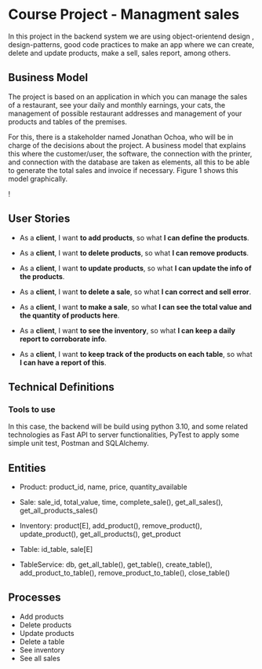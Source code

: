 # Course Project - Managment sales

In this project in the backend system we are using object-orientend design , design-patterns, good code practices to make an app where we can create, delete and update products, make a sell, sales report, among others.

## Business Model 

The project is based on an application in which you can manage the sales of a restaurant, see your daily and monthly earnings, your cats, the management of possible restaurant addresses and management of your products and tables of the premises. 

For this, there is a stakeholder named Jonathan Ochoa, who will be in charge of the decisions about the project. A business model that explains this where the customer/user, the software, the connection with the printer, and connection with the database are taken as elements, all this to be able to generate the total sales and invoice if necessary. 
Figure 1 shows this model graphically.

!

## User Stories

- As a __client__, I want __to add products__, so what __I can define the products__.

- As a __client__, I want __to delete products__, so what __I can remove products__.

- As a __client__, I want __to update products__, so what __I can update the info of the  products__.

- As a __client__, I want __to delete a sale__, so what __I can correct and sell error__.

- As a __client__, I want __to make a sale__, so what __I can see the total value and the quantity of products here__.

- As a __client__, I want __to see the inventory__, so what __I can keep a daily report to corroborate info__.

- As a __client__, I want __to keep track of the products on each table__, so what __I can have a report of this__.

## Technical Definitions

### Tools to use

In this case, the backend will be build using python 3.10, and some related technologies as Fast API to server functionalities, PyTest to apply some simple unit test, Postman and SQLAlchemy.

## Entities



- Product: product_id, name, price, quantity_available

- Sale: sale_id, total_value, time, complete_sale(), get_all_sales(), get_all_products_sales()

- Inventory: product[E], add_product(), remove_product(), update_product(), get_all_products(), get_product

- Table: id_table, sale[E]

- TableService: db, get_all_table(), get_table(), create_table(), add_product_to_table(), remove_product_to_table(), close_table()

## Processes

- Add products
- Delete products
- Update products
- Delete a table
- See inventory
- See all sales







